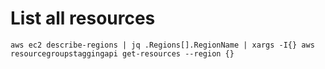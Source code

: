 # List all resources

```
aws ec2 describe-regions | jq .Regions[].RegionName | xargs -I{} aws resourcegroupstaggingapi get-resources --region {}
```
